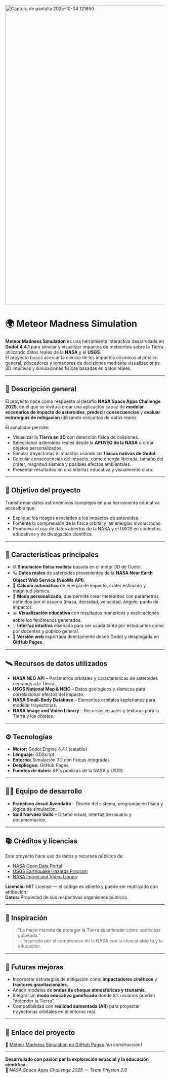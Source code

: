 <img width="1908" height="944" alt="Captura de pantalla 2025-10-04 121850" src="https://github.com/user-attachments/assets/1a45cc36-c196-4aca-ae6c-fee627317fd6" />

# 🌍 Meteor Madness Simulation

**Meteor Madness Simulation** es una herramienta interactiva desarrollada en **Godot 4.4.1** para simular y visualizar impactos de meteoritos sobre la Tierra utilizando datos reales de la **NASA** y el **USGS**.  
El proyecto busca acercar la ciencia de los impactos cósmicos al público general, educadores y tomadores de decisiones mediante visualizaciones 3D intuitivas y simulaciones físicas basadas en datos reales.

---

## 🚀 Descripción general

El proyecto nace como respuesta al desafío **NASA Space Apps Challenge 2025**, en el que se invita a crear una aplicación capaz de **modelar escenarios de impacto de asteroides**, **predecir consecuencias** y **evaluar estrategias de mitigación** utilizando conjuntos de datos reales.

El simulador permite:
- Visualizar la **Tierra en 3D** con detección física de colisiones.  
- Seleccionar asteroides reales desde la **API NEO de la NASA** o crear objetos personalizados.  
- Simular trayectorias e impactos usando las **físicas nativas de Godot**.  
- Calcular consecuencias del impacto, como energía liberada, tamaño del cráter, magnitud sísmica y posibles efectos ambientales.  
- Presentar resultados en una interfaz educativa y visualmente clara.  

---

## 🧠 Objetivo del proyecto

Transformar datos astronómicos complejos en una herramienta educativa accesible que:
- Explique los riesgos asociados a los impactos de asteroides.
- Fomente la comprensión de la física orbital y las energías involucradas.
- Promueva el uso de datos abiertos de la NASA y el USGS en contextos educativos y de divulgación científica.

---

## 🔭 Características principales

- 🌐 **Simulación física realista** basada en el motor 3D de Godot.  
- 🪐 **Datos reales** de asteroides provenientes de la **NASA Near Earth Object Web Service (NeoWs API)**.  
- 🌋 **Cálculo automático** de energía de impacto, cráter estimado y magnitud sísmica.  
- 🧩 **Modo personalizado**, que permite crear meteoritos con parámetros definidos por el usuario (masa, densidad, velocidad, ángulo, punto de impacto).  
- 📊 **Visualización educativa** con resultados numéricos y explicaciones sobre los fenómenos generados.  
- 💡 **Interfaz intuitiva** diseñada para ser usada tanto por estudiantes como por docentes y público general.  
- 📱 **Versión web** exportada directamente desde Godot y desplegada en **GitHub Pages**.

---

## 🛰️ Recursos de datos utilizados

- **NASA NEO API** – Parámetros orbitales y características de asteroides cercanos a la Tierra.  
- **USGS National Map & NEIC** – Datos geológicos y sísmicos para correlacionar efectos del impacto.  
- **NASA Small-Body Database** – Elementos orbitales keplerianos para modelar trayectorias.  
- **NASA Image and Video Library** – Recursos visuales y texturas para la Tierra y los objetos.  

---

## ⚙️ Tecnologías

- **Motor:** Godot Engine 4.4.1 (estable)  
- **Lenguaje:** GDScript  
- **Entorno:** Simulación 3D con físicas integradas  
- **Despliegue:** GitHub Pages  
- **Fuentes de datos:** APIs públicas de la NASA y USGS  

---

## 👨‍🚀 Equipo de desarrollo

- **Francisco Josué Avendaño** – Diseño del sistema, programación física y lógica de simulación.  
- **Said Narváez Galló** – Diseño visual, interfaz de usuario y documentación.  

---

## 📚 Créditos y licencias

Este proyecto hace uso de datos y recursos públicos de:
- [NASA Open Data Portal](https://data.nasa.gov)  
- [USGS Earthquake Hazards Program](https://earthquake.usgs.gov)  
- [NASA Image and Video Library](https://images.nasa.gov)  

**Licencia:** MIT License — el código es abierto y puede ser reutilizado con atribución.  
**Datos:** Propiedad de sus respectivos organismos públicos.  

---

## 🌌 Inspiración

> “La mejor manera de proteger la Tierra es entender cómo podría ser golpeada.”  
> — Inspirado por el compromiso de la NASA con la ciencia abierta y la educación.

---

## 🧭 Futuras mejoras

- Incorporar estrategias de mitigación como **impactadores cinéticos** y **tractores gravitacionales**.  
- Añadir modelos de **ondas de choque atmosféricas y tsunamis**.  
- Integrar un **modo educativo gamificado** donde los usuarios puedan “defender la Tierra”.  
- Compatibilidad con **realidad aumentada (AR)** para proyectar trayectorias orbitales en el entorno real.  

---

## 🌠 Enlace del proyecto

🔗 [Meteor Madness Simulation en GitHub Pages](https://zerofran.github.io/Meteor_Madness_Simulation/) *(en construcción)*

---

**Desarrollado con pasión por la exploración espacial y la educación científica.**  
🚀 *NASA Space Apps Challenge 2025 — Team Physion 2.0*
